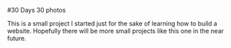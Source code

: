 #30 Days 30 photos

This is a small project I started just for the sake of learning how to build a website.
Hopefully there will be more small projects like this one in the near future.
